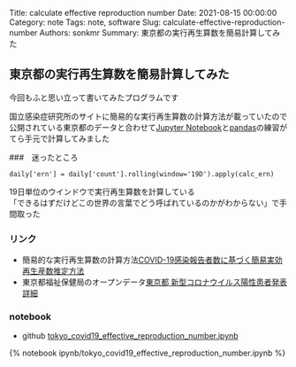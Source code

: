 Title: calculate effective reproduction number
Date: 2021-08-15 00:00:00
Category: note
Tags: note, software
Slug: calculate-effective-reproduction-number
Authors: sonkmr
Summary: 東京都の実行再生算数を簡易計算してみた

## 東京都の実行再生算数を簡易計算してみた
今回もふと思い立って書いてみたプログラムです  

国立感染症研究所のサイトに簡易的な実行再生算数の計算方法が載っていたので公開されている東京都のデータと合わせて[Jupyter Notebook](https://jupyter.org)と[pandas](https://pandas.pydata.org)の練習がてら手元で計算してみました  

###　迷ったところ
```
daily['ern'] = daily['count'].rolling(window='19D').apply(calc_ern)
```  

19日単位のウインドウで実行再生算数を計算している  
「できるはずだけどこの世界の言葉でどう呼ばれているのかがわからない」で手間取った  

### リンク
- 簡易的な実行再生算数の計算方法[COVID-19感染報告者数に基づく簡易実効再生産数推定方法](https://www.niid.go.jp/niid/ja/diseases/ka/corona-virus/2019-ncov/2502-idsc/iasr-in/10465-496d04.html)  
- 東京都福祉保健局のオープンデータ[東京都 新型コロナウイルス陽性患者発表詳細](https://catalog.data.metro.tokyo.lg.jp/dataset/t000010d0000000068)

### notebook
- github [tokyo_covid19_effective_reproduction_number.ipynb](https://github.com/sonkm3/sonkm3.github.io/blob/main/content/ipynb/tokyo_covid19_effective_reproduction_number.ipynb)


{% notebook ipynb/tokyo_covid19_effective_reproduction_number.ipynb %}
